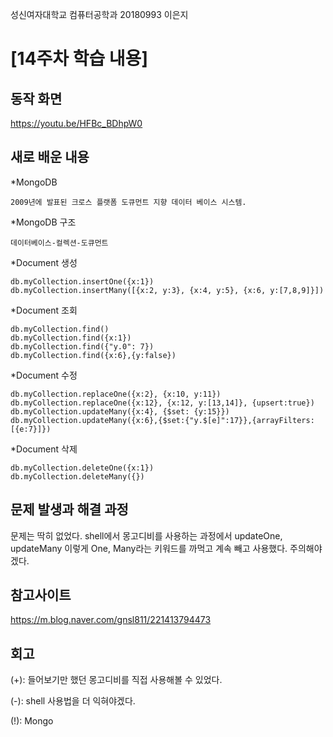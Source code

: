 성신여자대학교 컴퓨터공학과 20180993 이은지

[14주차 학습 내용]
=============
동작 화면
-------
https://youtu.be/HFBc_BDhpW0

새로 배운 내용
-------------
*MongoDB
```
2009년에 발표된 크로스 플랫폼 도큐먼트 지향 데이터 베이스 시스템.
```
*MongoDB 구조
```
데이터베이스-컬렉션-도큐먼트
```
*Document 생성
```
db.myCollection.insertOne({x:1})
db.myCollection.insertMany([{x:2, y:3}, {x:4, y:5}, {x:6, y:[7,8,9]}])
```

*Document 조회
```
db.myCollection.find()
db.myCollection.find({x:1})
db.myCollection.find({"y.0": 7})
db.myCollection.find({x:6},{y:false})
```

*Document 수정
```
db.myCollection.replaceOne({x:2}, {x:10, y:11})
db.myCollection.replaceOne({x:12}, {x:12, y:[13,14]}, {upsert:true})
db.myCollection.updateMany({x:4}, {$set: {y:15}})
db.myCollection.updateMany({x:6},{$set:{"y.$[e]":17}},{arrayFilters:[{e:7}]})
```
*Document 삭제
```
db.myCollection.deleteOne({x:1})
db.myCollection.deleteMany({})
```

문제 발생과 해결 과정
-------------
문제는 딱히 없었다. shell에서 몽고디비를 사용하는 과정에서 updateOne, updateMany 이렇게 One, Many라는 키워드를 까먹고 계속 빼고 사용했다.
주의해야겠다.
		

참고사이트
----------
https://m.blog.naver.com/gnsl811/221413794473


회고
------
(+): 들어보기만 했던 몽고디비를 직접 사용해볼 수 있었다.

(-): shell 사용법을 더 익혀야겠다.

(!): Mongo


